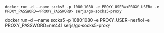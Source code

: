 ```
docker run -d --name socks5 -p 1080:1080 -e PROXY_USER=<PROXY_USER> -e PROXY_PASSWORD=<PROXY_PASSWORD> serjs/go-socks5-proxy
```

docker run -d --name socks5 -p 1080:1080 -e PROXY_USER=neafiol -e PROXY_PASSWORD=nef441 serjs/go-socks5-proxy